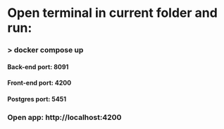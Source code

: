 # Open terminal in current folder and run:
### \>  docker compose up

#### Back-end port: 8091 
#### Front-end port: 4200
#### Postgres port: 5451

### Open app: http://localhost:4200